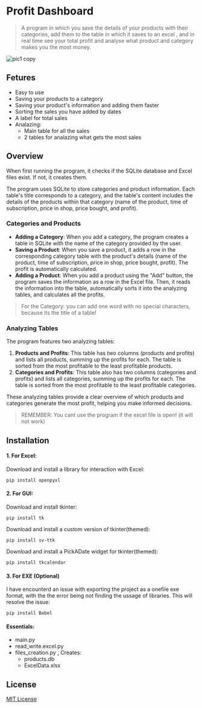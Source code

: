 # Profit Dashboard
>A program in which you save the details of your products with their categories, add them to the table in which it saves to an excel , and in real time see your total profit and analyse what product and category makes you the most money.

![pic1 copy](https://github.com/MichaelMarkovsky/Profit-dashboard/assets/133515749/0b878502-d6af-4c35-a8e0-b6608bfd3f41)


## Fetures
- Easy to use
- Saving your products to a category
- Saving your product's information and adding them faster
- Sorting the sales you have added by dates
- A label for total sales 
- Analazing:
  - Main table for all the sales
  - 2 tables for analazing what gets the most sales


## Overview

When first running the program, it checks if the SQLite database and Excel files exist. If not, it creates them.

The program uses SQLite to store categories and product information. Each table's title corresponds to a category, and the table's content includes the details of the products within that category (name of the product, time of subscription, price in shop, price bought, and profit).

### Categories and Products

- **Adding a Category**: When you add a category, the program creates a table in SQLite with the name of the category provided by the user.
- **Saving a Product**: When you save a product, it adds a row in the corresponding category table with the product's details (name of the product, time of subscription, price in shop, price bought, profit). The profit is automatically calculated.
- **Adding a Product**: When you add a product using the "Add" button, the program saves the information as a row in the Excel file. Then, it reads the information into the table, automatically sorts it into the analyzing tables, and calculates all the profits.
> For the Category: you can add one word with no special characters, because its the title of a table!


### Analyzing Tables

The program features two analyzing tables:
1. **Products and Profits**: This table has two columns (products and profits) and lists all products, summing up the profits for each. The table is sorted from the most profitable to the least profitable products.
2. **Categories and Profits**: This table also has two columns (categories and profits) and lists all categories, summing up the profits for each. The table is sorted from the most profitable to the least profitable categories.

These analyzing tables provide a clear overview of which products and categories generate the most profit, helping you make informed decisions.




> REMEMBER: You cant use the program if the excel file is open! (it will not work)


## Installation
#### 1. For Excel:
Download and install a library for interaction with Excel:
```
pip install openpyxl
```

#### 2. For GUI:
Download and install tkinter:
```
pip install tk
```

Download and install a custom version of tkinter(themed):
```
pip install sv-ttk
```

Download and install a PickADate widget for tkinter(themed):
```
pip install tkcalendar
```
#### 3. For EXE (Optional)
I have encounterd an issue with exporting the project as a onefile exe format,
with the the error being not finding the ussage of libraries.
This will resolve the issue:
```
pip install Babel
```
#### Essentials:
- main.py
- read_write.excel.py
- files_creation.py , Creates:
  - products.db
  - ExcelData.xlsx
  

## License
[MIT License](LICENSE)

